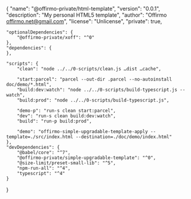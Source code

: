 {
"name": "@offirmo-private/html-template",
"version": "0.0.1",
"description": "My personal HTML5 template",
"author": "Offirmo <offirmo.net@gmail.com>",
"license": "Unlicense",
"private": true,

	"optionalDependencies": {
		"@offirmo-private/xoff": "^0"
	},
	"dependencies": {
	},

	"scripts": {
		"clean": "node ../../0-scripts/clean.js …dist …cache",

		"start:parcel": "parcel --out-dir .parcel --no-autoinstall doc/demo/*.html",
		"build:dev:watch": "node ../../0-scripts/build-typescript.js --watch",
		"build:prod": "node ../../0-scripts/build-typescript.js",

		"demo-p": "run-s clean start:parcel",
		"dev": "run-s clean build:dev:watch",
		"build": "run-p build:prod",

		"demo": "offirmo-simple-upgradable-template-apply --template=./src/index.html --destination=./doc/demo/index.html"
	},
	"devDependencies": {
		"@babel/core": "^7",
		"@offirmo-private/simple-upgradable-template": "^0",
		"@size-limit/preset-small-lib": "^5",
		"npm-run-all": "^4",
		"typescript": "^4"
	}
}
